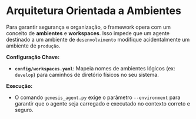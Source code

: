 # Arquitetura Orientada a Ambientes

Para garantir segurança e organização, o framework opera com um conceito de **ambientes** e **workspaces**. Isso impede que um agente destinado a um ambiente de `desenvolvimento` modifique acidentalmente um ambiente de `produção`.

**Configuração Chave:**
- **`config/workspaces.yaml`**: Mapeia nomes de ambientes lógicos (ex: `develop`) para caminhos de diretório físicos no seu sistema.

**Execução:**
- O comando `genesis_agent.py` exige o parâmetro `--environment` para garantir que o agente seja carregado e executado no contexto correto e seguro.
